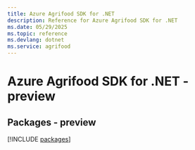 ```yaml
---
title: Azure Agrifood SDK for .NET
description: Reference for Azure Agrifood SDK for .NET
ms.date: 05/29/2025
ms.topic: reference
ms.devlang: dotnet
ms.service: agrifood
---
```

# Azure Agrifood SDK for .NET - preview
## Packages - preview
[!INCLUDE [packages](agrifood-index.md)]
